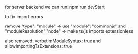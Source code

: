 for server backend we can run: npm run devStart


to fix import errors

remove "type": "module" -> use "module": "commonjs" and "moduleResolution":"node" -> make ts/js imports extensionless

also removed: verbatimModuleSyntax: true and allowImportingTsExtensions: true